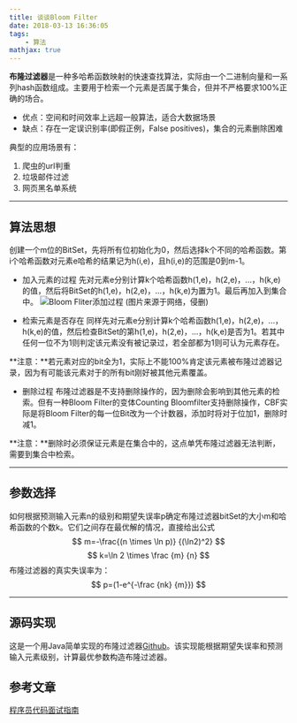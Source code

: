 ```yaml
---
title: 谈谈Bloom Filter
date: 2018-03-13 16:36:05
tags: 
	- 算法
mathjax: true
---
```


**布隆过滤器**是一种多哈希函数映射的快速查找算法，实际由一个二进制向量和一系列hash函数组成。主要用于检索一个元素是否属于集合，但并不严格要求100%正确的场合。

- 优点：空间和时间效率上远超一般算法，适合大数据场景
- 缺点：存在一定误识别率(即假正例，False positives)，集合的元素删除困难

典型的应用场景有：
1. 爬虫的url判重
2. 垃圾邮件过滤
3. 网页黑名单系统

---

## 算法思想
创建一个m位的BitSet，先将所有位初始化为0，然后选择k个不同的哈希函数。第i个哈希函数对元素e哈希的结果记为h(i,e)，且h(i,e)的范围是0到m-1。

- 加入元素的过程
先对元素e分别计算k个哈希函数h(1,e)，h(2,e)，...，h(k,e)的值，然后将BitSet的h(1,e)，h(2,e)，...，h(k,e)为置为1。最后再加入到集合中。
![Bloom Fliter添加过程][1]
(图片来源于网络，侵删)

- 检索元素是否存在
同样先对元素e分别计算k个哈希函数h(1,e)，h(2,e)，...，h(k,e)的值，然后检查BitSet的第h(1,e)，h(2,e)，...，h(k,e)是否为1。若其中任何一位不为1则判定该元素没有被记录过，若全部都为1则可认为元素存在。

**注意：**若元素对应的bit全为1，实际上不能100%肯定该元素被布隆过滤器记录，因为有可能该元素对于的所有bit刚好被其他元素覆盖。

- 删除过程
布隆过滤器是不支持删除操作的，因为删除会影响到其他元素的检索。但有一种Bloom Filter的变体Counting Bloomfilter支持删除操作，CBF实际是将Bloom Filter的每一位Bit改为一个计数器，添加时将对于位加1，删除时减1。

**注意：**删除时必须保证元素是在集合中的，这点单凭布隆过滤器无法判断，需要到集合中检索。

---

## 参数选择
如何根据预测输入元素n的级别和期望失误率p确定布隆过滤器bitSet的大小m和哈希函数的个数k。它们之间存在最优解的情况，直接给出公式
$$ m=-\frac{(n \times \ln p)} {(\ln2)^2} $$
$$ k=\ln 2 \times \frac {m} {n} $$
布隆过滤器的真实失误率为：
$$ p=(1-e^{-\frac {nk} {m}}) $$

---
## 源码实现
这是一个用Java简单实现的布隆过滤器[Github][3]。该实现能根据期望失误率和预测输入元素级别，计算最优参数构造布隆过滤器。

## 参考文章
[程序员代码面试指南][2]

  [1]: http://p5aycqumd.bkt.clouddn.com/18-3-12/28382771.jpg
  [2]: https://book.douban.com/subject/26638586/
  [3]: https://github.com/jjz921024/AlgoCode/blob/master/src/other/BloomFilter.java
